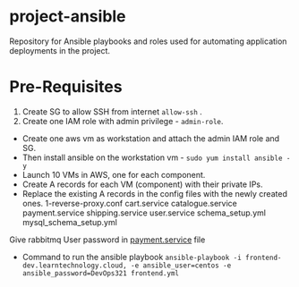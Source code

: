 # project-ansible
Repository for Ansible playbooks and roles used for automating application deployments in the project.



# Pre-Requisites
1. Create SG to allow SSH from internet `allow-ssh` .
2. Create one IAM role with admin privilege - `admin-role`.
* Create one aws vm as workstation and attach the admin IAM role and SG.
* Then install ansible on the workstation vm - `sudo yum install ansible -y`
* Launch 10 VMs in AWS, one for each component.
* Create A records for each VM (component) with their private IPs.
* Replace the existing A records in the config files with the newly created ones.
  1-reverse-proxy.conf
  cart.service
  catalogue.service
  payment.service
  shipping.service
  user.service
  schema_setup.yml
  mysql_schema_setup.yml

Give rabbitmq User password in [payment.service](service-files%2Fpayment.service) file



* Command to run the ansible playbook
`ansible-playbook -i frontend-dev.learntechnology.cloud, -e ansible_user=centos -e ansible_password=DevOps321 frontend.yml`
